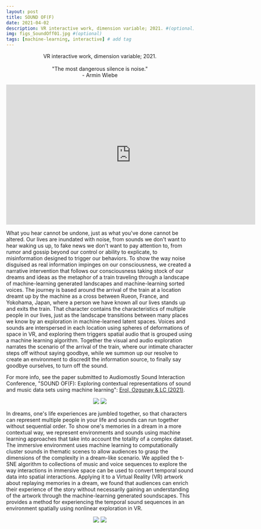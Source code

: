 ```yaml
---
layout: post
title: SOUND OF(F)
date: 2021-04-02
description: VR interactive work, dimension variable; 2021. #(optional)
img: figs_SoundOff01.jpg #(optional)
tags: [machine-learning, interactive] # add tag
---
```

<p align="center">
VR interactive work, dimension variable; 2021.<br><br>
"The most dangerous silence is noise."<br>
- Armin Wiebe <br><br>
<iframe width="670" height="377" src="https://www.youtube.com/embed/yMyR5DKjGA0" title="YouTube video player" frameborder="0" allow="accelerometer; autoplay; clipboard-write; encrypted-media; gyroscope; picture-in-picture" allowfullscreen></iframe>
</p>

What you hear cannot be undone, just as what you've done cannot be altered. Our lives are inundated with noise, from sounds we don't want to hear waking us up, to fake news we don't want to pay attention to, from rumor and gossip beyond our control or ability to explicate, to misinformation designed to trigger our behaviors. To show the way noise disguised as real information impinges on our consciousness, we created a narrative intervention that follows our consciousness taking stock of our dreams and ideas as the metaphor of a train traveling through a landscape of machine-learning generated landscapes and machine-learning sorted voices. The journey is based around the arrival of the train at a location dreamt up by the machine as a cross between Rueon, France, and Yokohama, Japan, where a person we have known all our lives stands up and exits the train. That character contains the characteristics of multiple people in our lives, just as the landscape transitions between many places we know by an exploration in machine-learned latent spaces. Voices and sounds are interspersed in each location using spheres of deformations of space in VR, and exploring them triggers spatial audio that is grouped using a machine learning algorithm. Together the visual and audio exploration narrates the scenario of the arrival of the train, where our intimate character steps off without saying goodbye, while we summon up our resolve to create an environment to discredit the information source, to finally say goodbye ourselves, to turn off the sound.

For more info, see the paper submitted to Audiomostly Sound Interaction Conference, "SOUND OF(F): Exploring contextual representations of sound and music data sets using machine learning": [Erol, Ozgunay & LC (2021)][pub].

[pub]: https://raylc.org/chairbots/Sound%20Of(f)%20AM21_02.pdf

<p align="center">
<img src="{{site.baseurl}}/assets/img/figs_SoundOff02.jpg">
<img src="{{site.baseurl}}/assets/img/figs_SoundOff03.jpg">
</p>

In dreams, one's life experiences are jumbled together, so that characters can represent multiple people in your life and sounds can run together without sequential order. To show one's memories in a dream in a more contextual way, we represent environments and sounds using machine learning approaches that take into account the totality of a complex dataset. The immersive environment uses machine learning to computationally cluster sounds in thematic scenes to allow audiences to grasp the dimensions of the complexity in a dream-like scenario. We applied the t-SNE algorithm to collections of music and voice sequences to explore the way interactions in immersive space can be used to convert temporal sound data into spatial interactions. Applying it to a Virtual Reality (VR) artwork about replaying memories in a dream, we found that audiences can enrich their experience of the story without necessarily gaining an understanding of the artwork through the machine-learning generated soundscapes. This provides a method for experiencing the temporal sound sequences in an environment spatially using nonlinear exploration in VR.

<p align="center">
<img src="{{site.baseurl}}/assets/img/figs_SoundOff04.jpg">
<img src="{{site.baseurl}}/assets/img/figs_SoundOff05.jpg">
</p>
